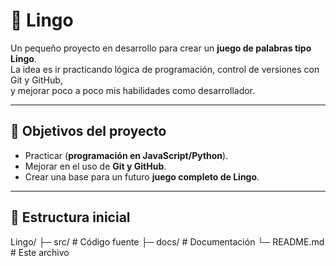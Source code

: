 # 🎯 Lingo

Un pequeño proyecto en desarrollo para crear un **juego de palabras tipo Lingo**.  
La idea es ir practicando lógica de programación, control de versiones con Git y GitHub,  
y mejorar poco a poco mis habilidades como desarrollador.

---

## 🚀 Objetivos del proyecto

- Practicar (**programación en JavaScript/Python**).
- Mejorar en el uso de **Git y GitHub**.
- Crear una base para un futuro **juego completo de Lingo**.

---

## 📂 Estructura inicial

Lingo/
├─ src/ # Código fuente
├─ docs/ # Documentación
└─ README.md # Este archivo
